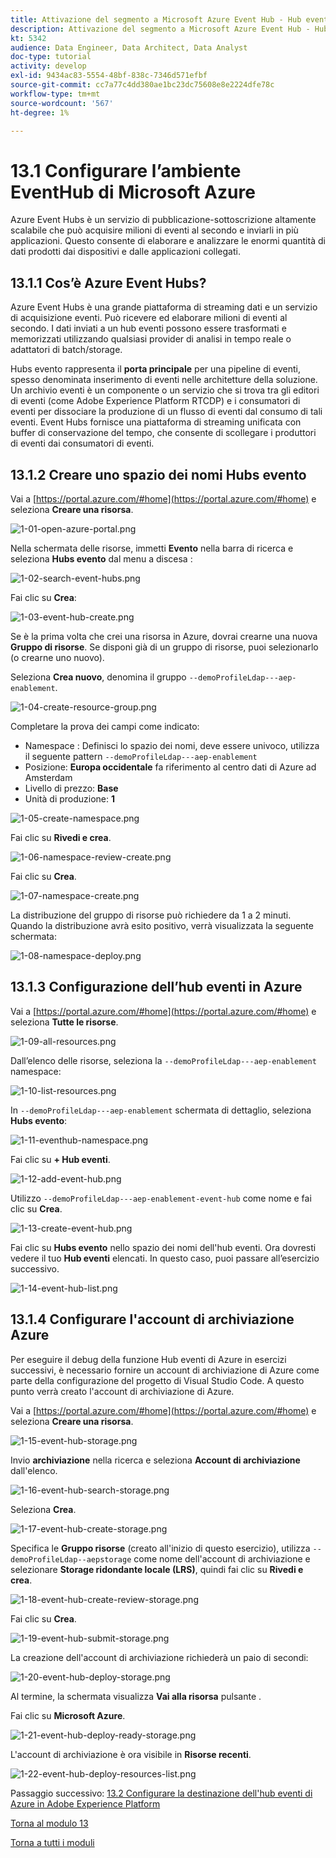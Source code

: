 ```yaml
---
title: Attivazione del segmento a Microsoft Azure Event Hub - Hub eventi di installazione in Azure
description: Attivazione del segmento a Microsoft Azure Event Hub - Hub eventi di installazione in Azure
kt: 5342
audience: Data Engineer, Data Architect, Data Analyst
doc-type: tutorial
activity: develop
exl-id: 9434ac83-5554-48bf-838c-7346d571efbf
source-git-commit: cc7a77c4dd380ae1bc23dc75608e8e2224dfe78c
workflow-type: tm+mt
source-wordcount: '567'
ht-degree: 1%

---
```


# 13.1 Configurare l’ambiente EventHub di Microsoft Azure

Azure Event Hubs è un servizio di pubblicazione-sottoscrizione altamente scalabile che può acquisire milioni di eventi al secondo e inviarli in più applicazioni. Questo consente di elaborare e analizzare le enormi quantità di dati prodotti dai dispositivi e dalle applicazioni collegati.

## 13.1.1 Cos’è Azure Event Hubs?

Azure Event Hubs è una grande piattaforma di streaming dati e un servizio di acquisizione eventi. Può ricevere ed elaborare milioni di eventi al secondo. I dati inviati a un hub eventi possono essere trasformati e memorizzati utilizzando qualsiasi provider di analisi in tempo reale o adattatori di batch/storage.

Hubs evento rappresenta il **porta principale** per una pipeline di eventi, spesso denominata inserimento di eventi nelle architetture della soluzione. Un archivio eventi è un componente o un servizio che si trova tra gli editori di eventi (come Adobe Experience Platform RTCDP) e i consumatori di eventi per dissociare la produzione di un flusso di eventi dal consumo di tali eventi. Event Hubs fornisce una piattaforma di streaming unificata con buffer di conservazione del tempo, che consente di scollegare i produttori di eventi dai consumatori di eventi.

## 13.1.2 Creare uno spazio dei nomi Hubs evento

Vai a [https://portal.azure.com/#home](https://portal.azure.com/#home) e seleziona **Creare una risorsa**.

![1-01-open-azure-portal.png](./images/1-01-open-azure-portal.png)

Nella schermata delle risorse, immetti **Evento** nella barra di ricerca e seleziona **Hubs evento** dal menu a discesa :

![1-02-search-event-hubs.png](./images/1-02-search-event-hubs.png)

Fai clic su **Crea**:

![1-03-event-hub-create.png](./images/1-03-event-hub-create.png)

Se è la prima volta che crei una risorsa in Azure, dovrai crearne una nuova **Gruppo di risorse**. Se disponi già di un gruppo di risorse, puoi selezionarlo (o crearne uno nuovo).

Seleziona **Crea nuovo**, denomina il gruppo `--demoProfileLdap---aep-enablement`.

![1-04-create-resource-group.png](./images/1-04-create-resource-group.png)

Completare la prova dei campi come indicato:

- Namespace : Definisci lo spazio dei nomi, deve essere univoco, utilizza il seguente pattern `--demoProfileLdap---aep-enablement`
- Posizione: **Europa occidentale** fa riferimento al centro dati di Azure ad Amsterdam
- Livello di prezzo: **Base**
- Unità di produzione: **1**

![1-05-create-namespace.png](./images/1-05-create-namespace.png)

Fai clic su **Rivedi e crea**.

![1-06-namespace-review-create.png](./images/1-06-namespace-review-create.png)

Fai clic su **Crea**.

![1-07-namespace-create.png](./images/1-07-namespace-create.png)

La distribuzione del gruppo di risorse può richiedere da 1 a 2 minuti. Quando la distribuzione avrà esito positivo, verrà visualizzata la seguente schermata:

![1-08-namespace-deploy.png](./images/1-08-namespace-deploy.png)

## 13.1.3 Configurazione dell’hub eventi in Azure

Vai a [https://portal.azure.com/#home](https://portal.azure.com/#home) e seleziona **Tutte le risorse**.

![1-09-all-resources.png](./images/1-09-all-resources.png)

Dall’elenco delle risorse, seleziona la `--demoProfileLdap---aep-enablement` namespace:

![1-10-list-resources.png](./images/1-10-list-resources.png)

In `--demoProfileLdap---aep-enablement` schermata di dettaglio, seleziona **Hubs evento**:

![1-11-eventhub-namespace.png](./images/1-11-eventhub-namespace.png)

Fai clic su **+ Hub eventi**.

![1-12-add-event-hub.png](./images/1-12-add-event-hub.png)

Utilizzo `--demoProfileLdap---aep-enablement-event-hub` come nome e fai clic su **Crea**.

![1-13-create-event-hub.png](./images/1-13-create-event-hub.png)

Fai clic su **Hubs evento** nello spazio dei nomi dell&#39;hub eventi. Ora dovresti vedere il tuo **Hub eventi** elencati. In questo caso, puoi passare all’esercizio successivo.

![1-14-event-hub-list.png](./images/1-14-event-hub-list.png)

## 13.1.4 Configurare l&#39;account di archiviazione Azure

Per eseguire il debug della funzione Hub eventi di Azure in esercizi successivi, è necessario fornire un account di archiviazione di Azure come parte della configurazione del progetto di Visual Studio Code. A questo punto verrà creato l&#39;account di archiviazione di Azure.

Vai a [https://portal.azure.com/#home](https://portal.azure.com/#home) e seleziona **Creare una risorsa**.

![1-15-event-hub-storage.png](./images/1-15-event-hub-storage.png)

Invio **archiviazione** nella ricerca e seleziona **Account di archiviazione** dall&#39;elenco.

![1-16-event-hub-search-storage.png](./images/1-16-event-hub-search-storage.png)

Seleziona **Crea**.

![1-17-event-hub-create-storage.png](./images/1-17-event-hub-create-storage.png)

Specifica le **Gruppo risorse** (creato all&#39;inizio di questo esercizio), utilizza `--demoProfileLdap--aepstorage` come nome dell&#39;account di archiviazione e selezionare **Storage ridondante locale (LRS)**, quindi fai clic su **Rivedi e crea**.

![1-18-event-hub-create-review-storage.png](./images/1-18-event-hub-create-review-storage.png)

Fai clic su **Crea**.

![1-19-event-hub-submit-storage.png](./images/1-19-event-hub-submit-storage.png)

La creazione dell&#39;account di archiviazione richiederà un paio di secondi:

![1-20-event-hub-deploy-storage.png](./images/1-20-event-hub-deploy-storage.png)

Al termine, la schermata visualizza **Vai alla risorsa** pulsante .

Fai clic su **Microsoft Azure**.

![1-21-event-hub-deploy-ready-storage.png](./images/1-21-event-hub-deploy-ready-storage.png)

L&#39;account di archiviazione è ora visibile in **Risorse recenti**.

![1-22-event-hub-deploy-resources-list.png](./images/1-22-event-hub-deploy-resources-list.png)

Passaggio successivo: [13.2 Configurare la destinazione dell&#39;hub eventi di Azure in Adobe Experience Platform](./ex2.md)

[Torna al modulo 13](./segment-activation-microsoft-azure-eventhub.md)

[Torna a tutti i moduli](./../../overview.md)

